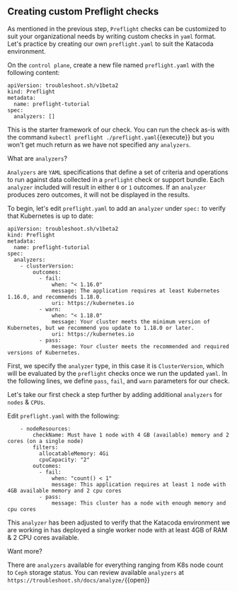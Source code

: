 ## Creating custom Preflight checks

As mentioned in the previous step, `Preflight` checks can be customized to suit your organizational needs by writing custom checks in `yaml` format. Let's practice by creating our own `preflight.yaml` to suit the Katacoda environment.

On the `control plane`, create a new file named `preflight.yaml` with the following content:

````
apiVersion: troubleshoot.sh/v1beta2
kind: Preflight
metadata:
  name: preflight-tutorial
spec:
  analyzers: []
````

This is the starter framework of our check. You can run the check as-is with the command `kubectl preflight ./preflight.yaml`{{execute}} but you won't get much return as we have not specified any `analyzers`. 

What are `analyzers`?

`Analyzers` are `YAML` specifications that define a set of criteria and operations to run against data collected in a `preflight` check or support bundle. Each `analyzer` included will result in either `0` or `1` outcomes. If an `analyzer` produces zero outcomes, it will not be displayed in the results.

To begin, let's edit `preflight.yaml` to add an `analyzer` under `spec:` to verify that Kubernetes is up to date:

````
apiVersion: troubleshoot.sh/v1beta2
kind: Preflight
metadata:
  name: preflight-tutorial
spec:
  analyzers:
    - clusterVersion:
        outcomes:
          - fail:
              when: "< 1.16.0"
              message: The application requires at least Kubernetes 1.16.0, and recommends 1.18.0.
              uri: https://kubernetes.io
          - warn:
              when: "< 1.18.0"
              message: Your cluster meets the minimum version of Kubernetes, but we recommend you update to 1.18.0 or later.
              uri: https://kubernetes.io
          - pass:
              message: Your cluster meets the recommended and required versions of Kubernetes.
````

First, we specify the `analyzer` type, in this case it is `ClusterVersion`, which will be evaluated by the `preflight` checks once we run the updated `yaml`. In the following lines, we define `pass`, `fail`, and `warn` parameters for our check.

Let's take our first check a step further by adding additional  `analyzers` for `nodes` & `CPUs`. 

Edit `preflight.yaml` with the following:


````
    - nodeResources:
        checkName: Must have 1 node with 4 GB (available) memory and 2 cores (on a single node)
        filters:
          allocatableMemory: 4Gi
          cpuCapacity: "2"
        outcomes:
          - fail:
              when: "count() < 1"
              message: This application requires at least 1 node with 4GB available memory and 2 cpu cores
          - pass:
              message: This cluster has a node with enough memory and cpu cores
````

This `analyzer` has been adjusted to verify that the Katacoda environment we are working in has deployed a single worker node with at least 4GB of RAM & 2 CPU cores available.

Want more?

There are `analyzers` available for everything ranging from K8s node count to `Ceph` storage status. You can review available `analyzers` at `https://troubleshoot.sh/docs/analyze/`{{open}}